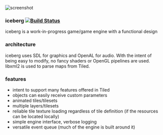 ![screenshot](https://github.com/molecuul/iceberg/raw/master/preview.png)

### iceberg [![Build Status](https://travis-ci.com/molecuul/iceberg.svg?branch=master)](https://travis-ci.com/molecuul/iceberg)
iceberg is a work-in-progress game/game engine with a functional design

### architecture
iceberg uses SDL for graphics and OpenAL for audio.
With the intent of being easy to modify, no fancy shaders or OpenGL pipelines are used.
libxml2 is used to parse maps from Tiled.

### features
- intent to support many features offered in Tiled
- objects can easily receive custom parameters
- animated tiles/tilesets
- multiple layers/tilesets
- reliable tile texture loading regardless of tile definition (if the resources can be located locally)
- simple engine interface, verbose logging
- versatile event queue (much of the engine is built around it)
